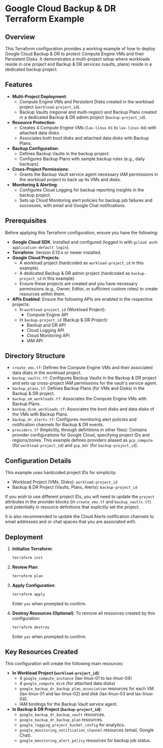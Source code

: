 # Google Cloud Backup & DR Terraform Example

## Overview

This Terraform configuration provides a working example of how to deploy Google Cloud Backup & DR to protect Compute Engine VMs and their Persistent Disks. It demonstrates a multi-project setup where workloads reside in one project and Backup & DR services (vaults, plans) reside in a dedicated backup project.

## Features

- **Multi-Project Deployment**:
    - Compute Engine VMs and Persistent Disks created in the workload project (`workload-project_id`).
    - Backup Vaults (regional and multi-region) and Backup Plans created in a dedicated Backup & DR admin project (`backup-project_id`).
- **Resource Protection**:
    - Creates 4 Compute Engine VMs (`lax-linux-01` to `lax-linux-04`) with attached data disks.
    - Associates both boot disks and attached data disks with Backup Plans.
- **Backup Configuration**:
    - Defines Backup Vaults in the backup project.
    - Configures Backup Plans with sample backup rules (e.g., daily backups).
- **Cross-Project Permissions**:
    - Grants the Backup Vault service agent necessary IAM permissions in the workload project to back up its VMs and disks.
- **Monitoring & Alerting**:
    - Configures Cloud Logging for backup reporting insights in the backup project.
    - Sets up Cloud Monitoring alert policies for backup job failures and successes, with email and Google Chat notifications.

## Prerequisites

Before applying this Terraform configuration, ensure you have the following:

- **Google Cloud SDK**: Installed and configured (logged in with `gcloud auth application-default login`).
- **Terraform**: Version 0.13.x or newer installed.
- **Google Cloud Projects**:
    - A workload project (hardcoded as `workload-project_id` in this example).
    - A dedicated Backup & DR admin project (hardcoded as `backup-project_id` in this example).
    - Ensure these projects are created and you have necessary permissions (e.g., Owner, Editor, or sufficient custom roles) to create resources within them.
- **APIs Enabled**: Ensure the following APIs are enabled in the respective projects:
    - In `workload-project_id` (Workload Project):
        - Compute Engine API
    - In `backup-project_id` (Backup & DR Project):
        - Backup and DR API
        - Cloud Logging API
        - Cloud Monitoring API
        - IAM API

## Directory Structure

- `create_vms.tf`: Defines the Compute Engine VMs and their associated data disks in the workload project.
- `backup_vaults.tf`: Configures Backup Vaults in the Backup & DR project and sets up cross-project IAM permissions for the vault's service agent.
- `backup_plans.tf`: Defines Backup Plans (for VMs and Disks) in the Backup & DR project.
- `backup_vm_workloads.tf`: Associates the Compute Engine VMs with Backup Plans.
- `backup_disk_workloads.tf`: Associates the boot disks and data disks of the VMs with Backup Plans.
- `backup_dr_alerts.tf`: Configures monitoring alert policies and notification channels for Backup & DR events.
- `providers.tf` (Implicitly, through definitions in other files): Contains provider configurations for Google Cloud, specifying project IDs and regions/zones. This example defines providers aliased as `gcp_compute` (for `workload-project_id`) and `gcp_bdr` (for `backup-project_id`).

## Configuration Details

This example uses hardcoded project IDs for simplicity:
- Workload Project (VMs, Disks): `workload-project_id`
- Backup & DR Project (Vaults, Plans, Alerts): `backup-project_id`

If you wish to use different project IDs, you will need to update the `project` attributes in the provider blocks (in `create_vms.tf` and `backup_vaults.tf`) and potentially in resource definitions that explicitly set the project.

It is also recommended to update the Cloud Alerts notification channels to email addresses and or chat spaces that you are associated with.

## Deployment

1.  **Initialize Terraform**:
    ```bash
    terraform init
    ```
2.  **Review Plan**:
    ```bash
    terraform plan
    ```
3.  **Apply Configuration**:
    ```bash
    terraform apply
    ```
    Enter `yes` when prompted to confirm.

4.  **Destroy Resources (Optional)**:
    To remove all resources created by this configuration:
    ```bash
    terraform destroy
    ```
    Enter `yes` when prompted to confirm.

## Key Resources Created

This configuration will create the following main resources:

- **In Workload Project (`workload-project_id`)**:
    - 4 `google_compute_instance` (lax-linux-01 to lax-linux-04)
    - 4 `google_compute_disk` (for attached data disks)
    - `google_backup_dr_backup_plan_association` resources for each VM (lax-linux-01 and lax-linux-02) and disk (lax-linux-03 and lax-linux-04).
    - IAM bindings for the Backup Vault service agent.
- **In Backup & DR Project (`backup-project_id`)**:
    - `google_backup_dr_backup_vault` resources.
    - `google_backup_dr_backup_plan` resources.
    - `google_logging_project_bucket_config` for analytics.
    - `google_monitoring_notification_channel` resources (email, Google Chat).
    - `google_monitoring_alert_policy` resources for backup job status.
